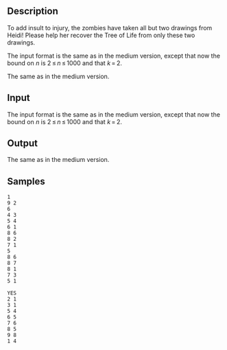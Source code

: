 ## Description

<div><p>To add insult to injury, the zombies have taken all but two drawings from Heidi! Please help her recover the Tree of Life from only these two drawings.</p></div><div class="input-specification"><p>The input format is the same as in the medium version, except that now the bound on <span class="tex-span"><i>n</i></span> is <span class="tex-span">2 ≤ <i>n</i> ≤ 1000</span> and that <span class="tex-span"><i>k</i> = 2</span>.</p></div><div class="output-specification"><p>The same as in the medium version.</p></div>

## Input

<p>The input format is the same as in the medium version, except that now the bound on <span class="tex-span"><i>n</i></span> is <span class="tex-span">2 ≤ <i>n</i> ≤ 1000</span> and that <span class="tex-span"><i>k</i> = 2</span>.</p>

## Output

<p>The same as in the medium version.</p>

## Samples

```input1
1
9 2
6
4 3
5 4
6 1
8 6
8 2
7 1
5
8 6
8 7
8 1
7 3
5 1

```

```output1
YES
2 1
3 1
5 4
6 5
7 6
8 5
9 8
1 4

```




